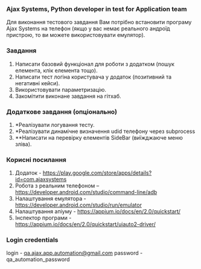 ### Ajax Systems, Python developer in test for Application team
Для виконання тестового завдання Вам потрібно встановити програму Ajax Systems на телефон
(якщо у вас немає реального андроїд пристрою, то ви можете використовувати емулятор).

### Завдання
1) Написати базовий функціонал для роботи з додатком (пошук елемента, клік елемента тощо).
2) Написати тест логіна користувача у додаток (позитивний та негативні кейси).
3) Використовувати параметризацію.
4) Закомітити виконане завдання на гітхаб.

### Додаткове завдання (опціонально)
1) *Реалізувати логування тесту.
2) *Реалізувати динамічне визначення udid телефону через subprocess
3) **Написати на перевірку елементів SideBar (виїжджаюче меню зліва).

### Корисні посилання
1) Додаток - https://play.google.com/store/apps/details?id=com.ajaxsystems
2) Робота з реальним телефоном – https://developer.android.com/studio/command-line/adb
3) Налаштування емулятора - https://developer.android.com/studio/run/emulator
4) Налаштування апіуму - https://appium.io/docs/en/2.0/quickstart/
5) Інспектор програми - https://appium.io/docs/en/2.0/quickstart/uiauto2-driver/

### Login credentials
login - qa.ajax.app.automation@gmail.com
password - qa_automation_password
